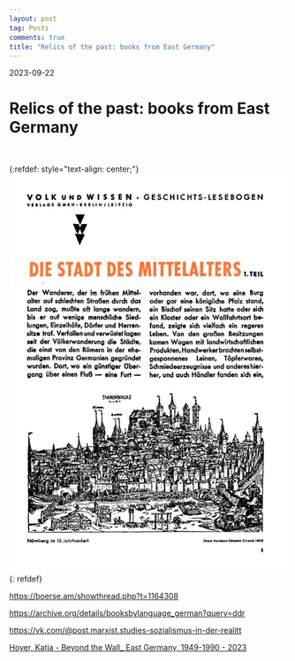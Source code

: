 ```yaml
---
layout: post
tag: Posts
comments: true
title: "Relics of the past: books from East Germany"
---
```


2023-09-22

# Relics of the past: books from East Germany
<br>

{:refdef: style="text-align: center;"}
![Lesebogen](/images/lesebogen.jpg)
{: refdef}

<https://boerse.am/showthread.php?t=1164308>

<https://archive.org/details/booksbylanguage_german?query=ddr>

<https://vk.com/@post.marxist.studies-sozialismus-in-der-realitt>

[Hoyer, Katja - Beyond the Wall_ East Germany, 1949-1990 - 2023](https://libgen.rs/book/index.php?md5=D60129E5C1C450EE6162DA6982394F79)